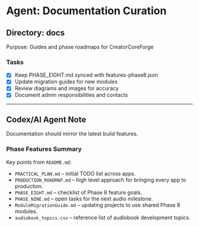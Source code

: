 # Agent: Documentation Curation

## Directory: docs
Purpose: Guides and phase roadmaps for CreatorCoreForge

### Tasks
- [x] Keep PHASE_EIGHT.md synced with features-phase8.json
- [x] Update migration guides for new modules
- [x] Review diagrams and images for accuracy
- [x] Document admin responsibilities and contacts

---

## Codex/AI Agent Note
Documentation should mirror the latest build features.

### Phase Features Summary
Key points from `README.md`:
- `PRACTICAL_PLAN.md` – initial TODO list across apps.
- `PRODUCTION_ROADMAP.md` – high level approach for bringing every app to production.
- `PHASE_EIGHT.md` – checklist of Phase 8 feature goals.
- `PHASE_NINE.md` – open tasks for the next audio milestone.
- `ModuleMigrationGuide.md` – updating projects to use shared Phase 8 modules.
- `audiobook_topics.csv` – reference list of audiobook development topics.

